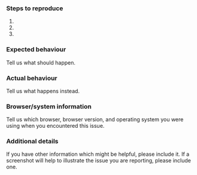 <!--
Thank you for reporting an issue with the Hypothesis client! This is our bug
tracker. If you have any support questions please email support@hypothes.is
instead.

In order to make it easy for us to help you, please note the following:

1. Only report **bugs** with the Hypothesis client here. If you want to discuss
   potential new features, please use our developer mailing list:

       https://groups.google.com/a/list.hypothes.is/forum/#!forum/dev

2. Be sure to check that the bug you're reporting isn't already reported. You
   can use the GitHub issues search box to help with this.

3. Fill out the information requested by the template below. If you can't supply
   all the information, don't worry, but do please use the template.
-->
### Steps to reproduce
1.
2.
3.

### Expected behaviour
Tell us what should happen.

### Actual behaviour
Tell us what happens instead.

### Browser/system information
Tell us which browser, browser version, and operating system you were using when
you encountered this issue.

### Additional details
If you have other information which might be helpful, please include it. If a
screenshot will help to illustrate the issue you are reporting, please include
one.
